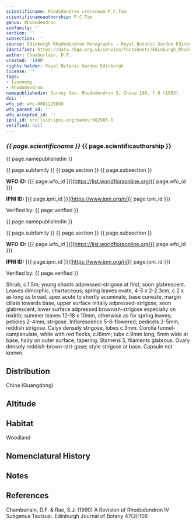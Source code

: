 ```yaml
---
scientificname: Rhododendron cretaceum P.C.Tam
scientificnameauthorship: P.C.Tam
genus: Rhododendron
subfamily: ''
section: ''
subsection: ''
source: Edinburgh Rhododendron Monographs – Royal Botanic Garden Edinburgh
identifier: https://data.rbge.org.uk/service/factsheets/Edinburgh_Rhododendron_Monographs.xhtml
author: Chamberlain, D.F.
created: '1990'
rights holder: Royal Botanic Garden Edinburgh
license: ''
tags:
- taxonomy
- Rhododendron
namepublishedin: Survey Gen. Rhododendron S. China 108, f.9 (1983)
doi: ''
wfo_id: wfo-0001229860
wfo_parent_id: ''
wfo_accepted_id: ''
ipni_id: urn:lsid:ipni.org:names:902903-1
verified: null
---
```

### _{{ page.scientificname }}_ {{ page.scientificauthorship }}
 {{ page.namepublishedin }}

{{ page.subfamily }} {{ page.section }} {{ page.subsection }}

**WFO ID:** [{{ page.wfo_id }}](https://list.worldfloraonline.org/{{ page.wfo_id }})

**IPNI ID:** [{{ page.ipni_id }}](https://www.ipni.org/n/{{ page.ipni_id }})

Verified by: {{ page.verified }}

 {{ page.namepublishedin }}

{{ page.subfamily }} {{ page.section }} {{ page.subsection }}

**WFO ID:** [{{ page.wfo_id }}](https://list.worldfloraonline.org/{{ page.wfo_id }})

**IPNI ID:** [{{ page.ipni_id }}](https://www.ipni.org/n/{{ page.ipni_id }})

Verified by: {{ page.verified }}



Shrub, c.1.5m; young shoots adpressed-strigose at first, soon glabrescent. Leaves dimorphic, chartaceous; spring leaves ovate, 4-5 x 2-2.3cm, c.2 x as long as broad, apex acute to shortly acuminate, base cuneate, margin ciliate towards base, upper surface initally adpressed-strigose, soon glabrescent, lower surface adpressed brownish-strigose especially on midrib; summer leaves 12-18 x 10mm, otherwise as for spring leaves; petioles 2-4mm, strigose. Inflorescence 5-6-flowered; pedicels 3-5mm, reddish strigose. Calyx densely strigose, lobes c.3mm. Corolla funnel-campanulate, white with red flecks, c.l6mm; tube c.9mm long, 5mm wide at base, hairy on outer surface, tapering. Stamens 5, filaments glabrous. Ovary densely reddish-brown-stri-gose; style strigose at base. Capsule not known.

## Distribution
China (Guangdong)

## Altitude


## Habitat
Woodland

## Nomenclatural History

                       
## Notes


## References

Chamberlain, D.F. & Rae, S.J. (1990) A Revision of Rhododendron IV Subgenus Tsutsusi. Edinburgh Journal of Botany 47(2):106
